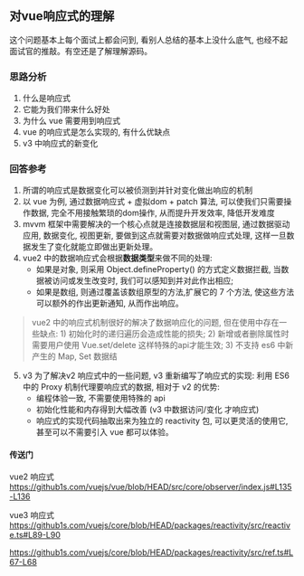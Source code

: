 <!--
 * @Author: fulangren 1746575462@qq.com
 * @Date: 2023-11-24 14:29:43
 * @LastEditors: fulangren 1746575462@qq.com
 * @LastEditTime: 2023-11-24 15:39:13
 * @FilePath: \question-Interview\vue\002-reactivity\README.md
 * @Description: 这是默认设置,请设置`customMade`, 打开koroFileHeader查看配置 进行设置: https://github.com/OBKoro1/koro1FileHeader/wiki/%E9%85%8D%E7%BD%AE
-->
## 对vue响应式的理解
这个问题基本上每个面试上都会问到, 看别人总结的基本上没什么底气, 也经不起面试官的推敲。有空还是了解理解源码。

### 思路分析
1. 什么是响应式
2. 它能为我们带来什么好处
3. 为什么 vue 需要用到响应式
4. vue 的响应式是怎么实现的, 有什么优缺点
5. v3 中响应式的新变化

### 回答参考
1. 所谓的响应式是数据变化可以被侦测到并针对变化做出响应的机制
2. 以 vue 为例, 通过数据响应式 + 虚拟dom + patch 算法, 可以使我们只需要操作数据, 完全不用接触繁琐的dom操作, 从而提升开发效率, 降低开发难度
3. mvvm 框架中需要解决的一个核心点就是连接数据层和视图层, 通过数据驱动应用, 数据变化, 视图更新, 要做到这点就需要对数据做响应式处理, 这样一旦数据发生了变化就能立即做出更新处理。
4. vue2 中的数据响应式会根据**数据类型**来做不同的处理:
    * 如果是对象, 则采用 Object.defineProperty() 的方式定义数据拦截, 当数据被访问或发生改变时, 我们可以感知到并对此作出相应; 
    - 如果是数组, 则通过覆盖该数组原型的方法,扩展它的 7 个方法, 使这些方法可以额外的作出更新通知, 从而作出响应。
>vue2 中的响应式机制很好的解决了数据响应化的问题, 但在使用中存在一些缺点: 1) 初始化时的递归遍历会造成性能的损失; 2) 新增或者删除属性时需要用户使用 Vue.set/delete 这样特殊的api才能生效; 3) 不支持 es6 中新产生的 Map, Set 数据结
5. v3 为了解决v2 响应式中的一些问题, v3 重新编写了响应式的实现: 利用 ES6 中的 Proxy 机制代理要响应式的数据, 相对于 v2 的优势:
    * 编程体验一致, 不需要使用特殊的 api
    - 初始化性能和内存得到大幅改善 (v3 中数据访问/变化 才响应式)
    + 响应式的实现代码抽取出来为独立的 reactivity 包, 可以更灵活的使用它, 甚至可以不需要引入 vue 都可以体验。 

#### 传送门

vue2 响应式
https://github1s.com/vuejs/vue/blob/HEAD/src/core/observer/index.js#L135-L136

vue3 响应式
https://github1s.com/vuejs/core/blob/HEAD/packages/reactivity/src/reactive.ts#L89-L90

https://github1s.com/vuejs/core/blob/HEAD/packages/reactivity/src/ref.ts#L67-L68
